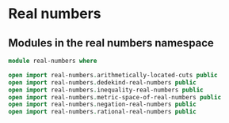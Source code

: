 # Real numbers

## Modules in the real numbers namespace

```agda
module real-numbers where

open import real-numbers.arithmetically-located-cuts public
open import real-numbers.dedekind-real-numbers public
open import real-numbers.inequality-real-numbers public
open import real-numbers.metric-space-of-real-numbers public
open import real-numbers.negation-real-numbers public
open import real-numbers.rational-real-numbers public
```
